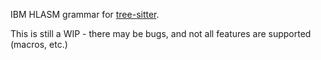 IBM HLASM grammar for [tree-sitter](https://github.com/tree-sitter/tree-sitter).

This is still a WIP - there may be bugs, and not all features are supported (macros, etc.)